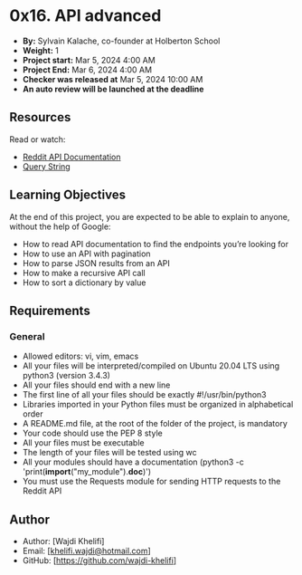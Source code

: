 # 0x16. API advanced

- **By:** Sylvain Kalache, co-founder at Holberton School
- **Weight:** 1
- **Project start:** Mar 5, 2024 4:00 AM
- **Project End:** Mar 6, 2024 4:00 AM
- **Checker was released at** Mar 5, 2024 10:00 AM
- **An auto review will be launched at the deadline**

## Resources
Read or watch:

- [Reddit API Documentation](https://www.reddit.com/dev/api/)
- [Query String](https://en.wikipedia.org/wiki/Query_string)

## Learning Objectives
At the end of this project, you are expected to be able to explain to anyone, without the help of Google:

- How to read API documentation to find the endpoints you’re looking for
- How to use an API with pagination
- How to parse JSON results from an API
- How to make a recursive API call
- How to sort a dictionary by value

## Requirements
### General

- Allowed editors: vi, vim, emacs
- All your files will be interpreted/compiled on Ubuntu 20.04 LTS using python3 (version 3.4.3)
- All your files should end with a new line
- The first line of all your files should be exactly #!/usr/bin/python3
- Libraries imported in your Python files must be organized in alphabetical order
- A README.md file, at the root of the folder of the project, is mandatory
- Your code should use the PEP 8 style
- All your files must be executable
- The length of your files will be tested using wc
- All your modules should have a documentation (python3 -c 'print(__import__("my_module").__doc__)')
- You must use the Requests module for sending HTTP requests to the Reddit API

## Author
- Author: [Wajdi Khelifi]
- Email: [khelifi.wajdi@hotmail.com]
- GitHub: [https://github.com/wajdi-khelifi]

